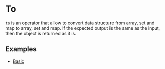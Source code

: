 # To

`to` is an operator that allow to convert data structure from array, set and map to array, set and map. If the expected output is the same as the input, then the object is returned as it is.

## Examples

- [Basic](./basic.md)
